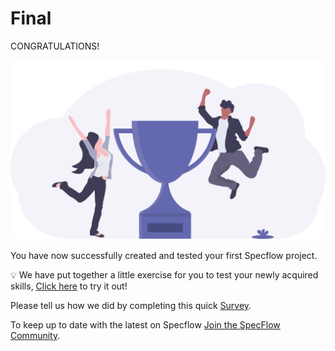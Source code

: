 Final
======

CONGRATULATIONS! 

![Dotnet Version](../_static/final/Finished_Tutorial.png)


You have now successfully created and tested your first Specflow project.

💡 We have put together a little exercise for you to test your newly acquired skills, <a href="https://docs.specflow.org/projects/getting-started/en/latest/GettingStarted/Exercise.html" target="_blank" rel="noopener noreferrer">Click here</a> to try it out!

Please tell us how we did by completing this quick <a href="https://surveys.hotjar.com/592217b5-a444-4101-9a5d-b65dd70bde3a" target="_blank" rel="noopener noreferrer">Survey</a>. 

To keep up to date with the latest on Specflow [Join the SpecFlow Community](https://specflow.org/community/).



